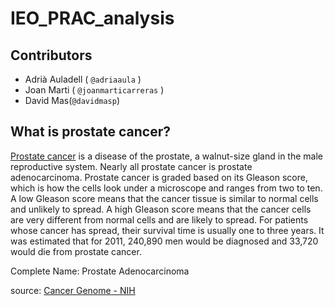 # IEO_PRAC_analysis

## Contributors

* Adrià Auladell ( `@adriaaula` )
* Joan Marti ( `@joanmarticarreras` )
* David Mas(`@davidmasp`)

## What is prostate cancer?

[Prostate cancer](https://en.wikipedia.org/wiki/Prostate_cancer)
is a disease of the prostate, a walnut-size gland in the male
reproductive system.  Nearly all prostate cancer is prostate adenocarcinoma.
 Prostate cancer is graded based on its Gleason score, which is how the cells
 look under a microscope and ranges from two to ten. A low Gleason score means
 that the cancer tissue is similar to normal cells and unlikely to spread. A
 high Gleason score means that the cancer cells are very different from normal
 cells and are likely to spread. For patients whose cancer has spread, their
 survival time is usually one to three years. It was estimated that for 2011,
 240,890 men would be diagnosed and 33,720 would die from prostate cancer.

Complete Name: Prostate Adenocarcinoma

source: [Cancer Genome - NIH](http://cancergenome.nih.gov/cancersselected/prostatecancer)
